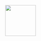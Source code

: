 <div id="header" align="center">
  <img src="https://media.giphy.com/media/eUQe4sylGGrbRU5wvj/giphy.gif" width="100"/>
</div>
